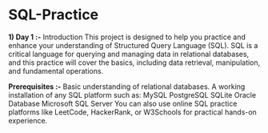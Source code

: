 # SQL-Practice
**1) Day 1 :-** Introduction
This project is designed to help you practice and enhance your understanding of Structured Query Language (SQL). 
SQL is a critical language for querying and managing data in relational databases, and this practice will cover the basics, including data retrieval, manipulation, and fundamental operations.

**Prerequisites :-**
Basic understanding of relational databases.
A working installation of any SQL platform such as:
MySQL
PostgreSQL
SQLite
Oracle Database
Microsoft SQL Server
You can also use online SQL practice platforms like LeetCode, HackerRank, or W3Schools for practical hands-on experience.

